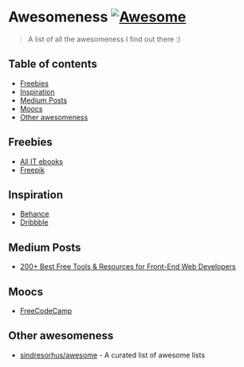 # Awesomeness [![Awesome](https://cdn.rawgit.com/sindresorhus/awesome/d7305f38d29fed78fa85652e3a63e154dd8e8829/media/badge.svg)](https://github.com/julianorafael/awesomeness)

> A list of all the awesomeness I find out there :)

## Table of contents
- [Freebies](#freebies)
- [Inspiration](#inspiration)
- [Medium Posts](#medium-posts)
- [Moocs](#moocs)
- [Other awesomeness](#other-awesomeness)

## Freebies
- [All IT ebooks](http://www.allitebooks.com/)
- [Freepik](http://www.freepik.com/)

## Inspiration
- [Behance](https://www.behance.net/)
- [Dribbble](https://dribbble.com/)

## Medium Posts
- [200+ Best Free Tools & Resources for Front-End Web Developers](https://medium.com/@ti_asif/200-best-free-tools-resources-for-front-end-web-developers-3fb3c415a643#.bz4uaonfz)

## Moocs
- [FreeCodeCamp](http://www.freecodecamp.com/)

## Other awesomeness
- [sindresorhus/awesome](https://github.com/sindresorhus/awesome) - A curated list of awesome lists
